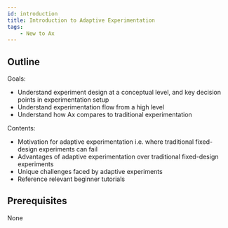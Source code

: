 ```yaml
---
id: introduction
title: Introduction to Adaptive Experimentation
tags:
    - New to Ax
---
```


## Outline
Goals:
- Understand experiment design at a conceptual level, and key decision points in experimentation setup
- Understand experimentation flow from a high level
- Understand how Ax compares to traditional experimentation

Contents:
- Motivation for adaptive experimentation i.e. where traditional fixed-design experiments can fail
- Advantages of adaptive experimentation over traditional fixed-design experiments
- Unique challenges faced by adaptive experiments
- Reference relevant beginner tutorials
## Prerequisites
None
